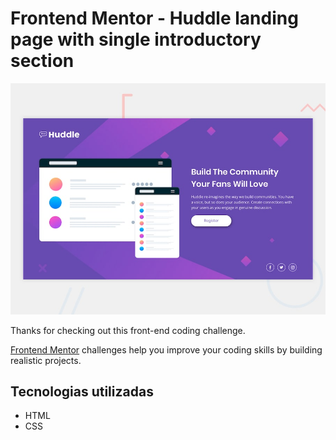 # Frontend Mentor - Huddle landing page with single introductory section

![Design preview for the Huddle landing page with single introductory section](./design/desktop-preview.jpg)

Thanks for checking out this front-end coding challenge.

[Frontend Mentor](https://www.frontendmentor.io) challenges help you improve your coding skills by building realistic projects.


## Tecnologias utilizadas
- HTML
- CSS
